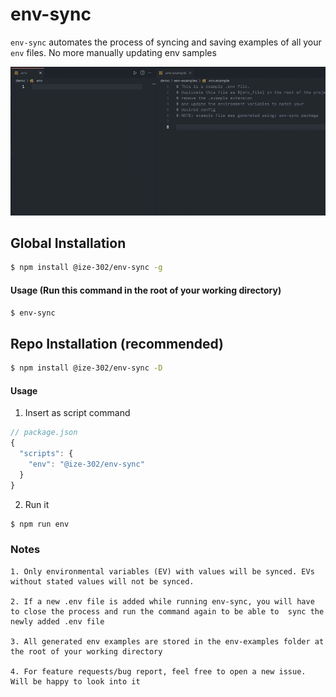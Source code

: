 # env-sync

`env-sync` automates the process of syncing and saving examples of all your
`env` files. No more manually updating env samples

<img src="./demo.gif">

## Global Installation

```bash
$ npm install @ize-302/env-sync -g
```

#### Usage (Run this command in the root of your working directory)

```bash
$ env-sync
```

## Repo Installation (**recommended**)

```bash
$ npm install @ize-302/env-sync -D
```

#### Usage

1. Insert as script command

```js
// package.json
{
  "scripts": {
    "env": "@ize-302/env-sync"
  }
}
```

2. Run it

```bash
$ npm run env
```

### Notes

```
1. Only environmental variables (EV) with values will be synced. EVs without stated values will not be synced.

2. If a new .env file is added while running env-sync, you will have to close the process and run the command again to be able to  sync the newly added .env file

3. All generated env examples are stored in the env-examples folder at the root of your working directory

4. For feature requests/bug report, feel free to open a new issue. Will be happy to look into it
```
